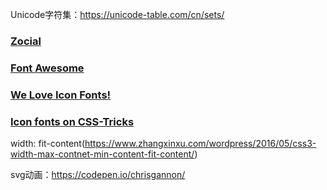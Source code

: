 Unicode字符集：https://unicode-table.com/cn/sets/

### [Zocial](http://zocial.smcllns.com/)

### [Font Awesome](http://fontawesome.io/)

### [We Love Icon Fonts!](http://weloveiconfonts.com/)

### [Icon fonts on CSS-Tricks](https://css-tricks.com/examples/IconFont/)

width: fit-content(<https://www.zhangxinxu.com/wordpress/2016/05/css3-width-max-contnet-min-content-fit-content/>)

svg动画：https://codepen.io/chrisgannon/

